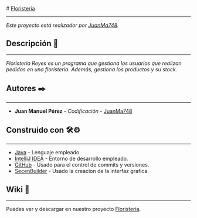 ﻿﻿# [Floristeria](https://github.com/JuanManuel748/Floristeria)

___

_Este proyecto está realizador por [JuanMa748](https://github.com/JuanManuel748)._
## Descripción 📄

___

_Floristeria Reyes es un programa que gestiona los usuarios que realizan pedidos en una floristeria. Además, gestiona los productos y su stock._

## Autores ✒️

___
* **Juan Manuel Pérez** - *Codificación* - [JuanMa748](https://github.com/JuanManuel748)

## Construido con 🛠️⚙️
___

* [Java](https://www.java.com/es/) - Lenguaje empleado.
* [IntelliJ IDEA](https://www.jetbrains.com/es-es/idea/) - Entorno de desarrollo empleado.
* [GitHub](https://github.com/) - Usado para el control de commits y versiones.
* [SecenBuilder](https://gluonhq.com/products/scene-builder/) - Usado la creacion de la interfaz grafica.

## Wiki 📖
___
Puedes ver y descargar en nuestro proyecto [Floristeria](https://github.com/JuanManuel748/Floristeria).
